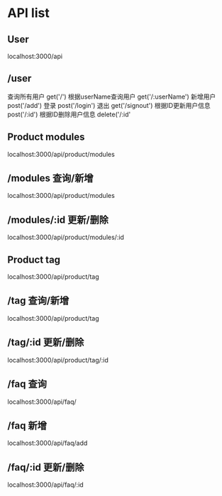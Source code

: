 # API list

## User
localhost:3000/api

## /user
查询所有用户  get('/') 
根据userName查询用户  get('/:userName')
新增用户  post('/add')
登录  post('/login')
退出  get('/signout')
根据ID更新用户信息  post('/:id')
根据ID删除用户信息  delete('/:id'

## Product modules
localhost:3000/api/product/modules

## /modules 查询/新增
localhost:3000/api/product/modules

## /modules/:id 更新/删除
localhost:3000/api/product/modules/:id

## Product tag
localhost:3000/api/product/tag

## /tag 查询/新增
localhost:3000/api/product/tag

## /tag/:id 更新/删除
localhost:3000/api/product/tag/:id

## /faq 查询
localhost:3000/api/faq/

## /faq 新增
localhost:3000/api/faq/add

## /faq/:id 更新/删除
localhost:3000/api/faq/:id


